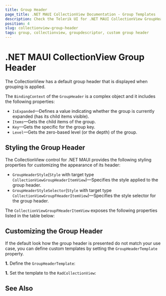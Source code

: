 ```yaml
---
title: Group Header
page_title: .NET MAUI CollectionView Documentation - Group Templates
description: Check the Telerik UI for .NET MAUI CollectionView GroupHeader's BindingContext properties and how to define a custom GroupHeaderTemplate.
position: 4
slug: collectionview-group-header
tags: group, collectionview, groupdescriptor, custom group header
---
```


# .NET MAUI CollectionView Group Header

The CollectionView has a default group header that is displayed when grouping is applied.

The `BindingContext` of the `GroupHeader` is a complex object and it includes the following properties:

- `IsExpanded`&mdash;Defines a value indicating whether the group is currently expanded (has its child items visible).
- `Items`&mdash;Gets the child items of the group.
- `Key`&mdash;Gets the specific for the group key.
- `Level`&mdash;Gets the zero-based level (or the depth) of the group.

## Styling the Group Header

The CollectionView control for .NET MAUI provides the following styling properties for customizing the appearance of its header:

* `GroupHeaderStyle`(`Style` with target type `CollectionViewGroupHeaderItemView`)&mdash;Specifies the style applied to the group header.
* `GroupHeaderStyleSelector`(`Style` with target type `CollectionViewGroupFHeaderItemView`)&mdash;Specifies the style selector for the group header.

The `CollectionViewGroupFHeaderItemView` exposes the following properties listed in the table below: 



## Customizing the Group Header

If the default look how the group header is presented do not match your use case, you can define custom templates by setting the `GroupHeaderTemplate` property.

**1.** Define the `GroupHeaderTemplate`:

**1.** Set the template to the `RadCollectionView`:

## See Also



